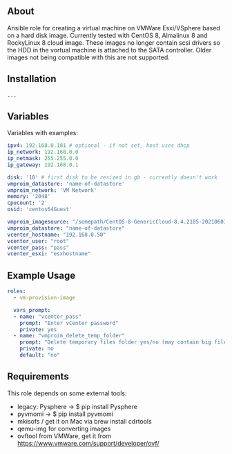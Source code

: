 About
-----

Ansible role for creating a virtual machine on VMWare Esxi/VSphere based on a hard disk image. Currently tested with CentOS 8, Almalinux 8 and RockyLinux 8 cloud image.
These images no longer contain scsi drivers so the HDD in the vortual machine is attached to the SATA controller. Older images not being compatible with this are not supported.

Installation
------------
```bash
...
```

Variables
---------

Variables with examples:

```yml
ipv4: 192.168.0.101 # optional - if not set, host uses dhcp
ip_network: 192.168.0.0
ip_netmask: 255.255.0.0
ip_gateway: 192.168.0.1

disk: '10' # first disk to be resized in gb - currently doesn't work
vmproim_datastore: 'name-of-datastore'
vmproim_network: 'VM Network'
memory: '2048'
cpucount: '2'
osid: 'centos64Guest'

vmproim_imagesource: "/somepath/CentOS-8-GenericCloud-8.4.2105-20210603.0.x86_64.qcow2" # or an url
vmproim_datastore: "name-of-datastore"
vcenter_hostname: "192.168.0.50"
vcenter_user: "root"
vcenter_pass: "pass"
vcenter_esxi: "esxhostname"

```

Example Usage
-----

```yml
roles:
  - vm-provision-image

  vars_prompt:
  - name: "vcenter_pass"
    prompt: "Enter vCenter password"
    private: yes
  - name: "vmproim_delete_temp_folder"
    prompt: "Delete temporary files folder yes/no (may contain big files to be re-downloaded)?"
    private: no
    default: "no"
```


Requirements
------------

This role depends on some external tools:
* legacy: Pysphere -> $ pip install Pysphere
* pyvmomi -> $ pip install pyvmomi
* mkisofs / get it on Mac via brew install cdrtools
* qemu-img for converting images
* ovftool from VMWare, get it from https://www.vmware.com/support/developer/ovf/
